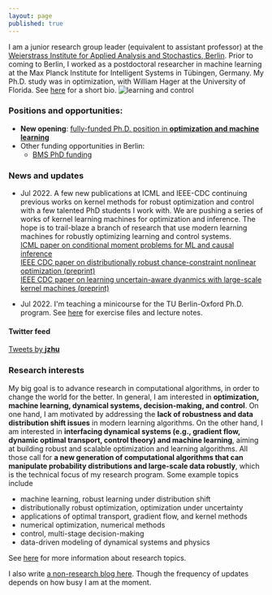 ```yaml
---
layout: page
published: true
---
```

I am a junior research group leader (equivalent to assistant professor) at the [Weierstrass Institute for Applied Analysis and Stochastics, Berlin](https://www.wias-berlin.de/). Prior to coming to Berlin, I worked as a postdoctoral researcher in machine learning at the Max Planck Institute for Intelligent Systems in Tübingen, Germany. My Ph.D. study was in optimization, with William Hager at the University of Florida. See [here](/about/) for a short bio.
![learning and control](/images/atom.png)


### **Positions and opportunities**:

- **New opening**: [fully-funded Ph.D. position in **optimization and machine learning**](phd_2)
- Other funding opportunities in Berlin: 
  - [BMS PhD funding](https://math-berlin.de/application)

### News and updates
- Jul 2022. A few new publications at ICML and IEEE-CDC continuing previous works on kernel methods for robust optimization and control with a few talented PhD students I work with. We are pushing a series of works of kernel learning machines for optimization and inference. The hope is to trail-blaze a branch of research that use modern learning machines for robustly optimizing learning and control systems.  
[ICML paper on conditional moment problems for ML and causal inference](https://proceedings.mlr.press/v162/kremer22a/kremer22a.pdf)  
[IEEE CDC paper on distributionally robust chance-constraint nonlinear optimization (preprint)](https://arxiv.org/pdf/2204.11564.pdf)  
[IEEE CDC paper on learning uncertain-aware dyanmics with large-scale kernel machines (preprint)](https://arxiv.org/pdf/2106.13066.pdf)  


- Jul 2022. I'm teaching a minicourse for the TU Berlin-Oxford Ph.D. program. See [here](/teaching/) for exercise files and lecture notes.

#### Twitter feed
<a class="twitter-timeline" data-width="400" href="https://twitter.com/__jzhu__?ref_src=twsrc%5Etfw">Tweets by __jzhu__</a> <script async src="https://platform.twitter.com/widgets.js" charset="utf-8"></script>

### Research interests

My big goal is to advance research in computational algorithms, in order to change the world for the better. In general, I am interested in **optimization, machine learning, dynamical systems, decision-making, and control**. On one hand, I am motivated by addressing the **lack of robustness and data distribution shift issues** in modern learning algorithms. On the other hand, I am interested in **interfacing dynamical systems (e.g., gradient flow, dynamic optimal transport, control theory) and machine learning**, aiming at building robust and scalable optimization and learning algorithms. All those call for **a new generation of computational algorithms that can manipulate probability distributions and large-scale data robustly**, which is the technical focus of my research program. Some example topics include

+ machine learning, robust learning under distribution shift
+ distributionally robust optimization, optimization under uncertainty
+ applications of optimal transport, gradient flow, and kernel methods
+ numerical optimization, numerical methods
+ control, multi-stage decision-making
+ data-driven modeling of dynamical systems and physics

See [here](/research/) for more information about research topics.

I also write [a non-research blog here](https://jj-zhu.github.io/blog/). Though the frequency of updates depends on how busy I am at the moment.
